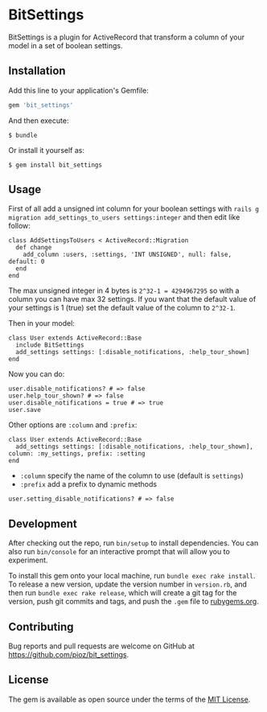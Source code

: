 # BitSettings

BitSettings is a plugin for ActiveRecord that transform a column of your model in a set of boolean settings.

## Installation

Add this line to your application's Gemfile:

```ruby
gem 'bit_settings'
```

And then execute:

    $ bundle

Or install it yourself as:

    $ gem install bit_settings

## Usage

First of all add a unsigned int column for your boolean settings with `rails g migration add_settings_to_users settings:integer` and then edit like follow:


```
class AddSettingsToUsers < ActiveRecord::Migration
  def change
    add_column :users, :settings, 'INT UNSIGNED', null: false, default: 0
  end
end
```
The max unsigned integer in 4 bytes is `2^32-1 = 4294967295` so with a column you can have max 32 settings.
If you want that the default value of your settings is 1 (true) set the default value of the column to `2^32-1`.

Then in your model:

```
class User extends ActiveRecord::Base
  include BitSettings
  add_settings settings: [:disable_notifications, :help_tour_shown]
end
```

Now you can do:

```
user.disable_notifications? # => false
user.help_tour_shown? # => false
user.disable_notifications = true # => true
user.save
```

Other options are `:column` and `:prefix`:

```
class User extends ActiveRecord::Base
  add_settings settings: [:disable_notifications, :help_tour_shown], column: :my_settings, prefix: :setting
end
```
* `:column` specify the name of the column to use (default is `settings`)
* `:prefix` add a prefix to dynamic methods

```
user.setting_disable_notifications? # => false
```

## Development

After checking out the repo, run `bin/setup` to install dependencies. You can also run `bin/console` for an interactive prompt that will allow you to experiment.

To install this gem onto your local machine, run `bundle exec rake install`. To release a new version, update the version number in `version.rb`, and then run `bundle exec rake release`, which will create a git tag for the version, push git commits and tags, and push the `.gem` file to [rubygems.org](https://rubygems.org).

## Contributing

Bug reports and pull requests are welcome on GitHub at https://github.com/pioz/bit_settings.


## License

The gem is available as open source under the terms of the [MIT License](http://opensource.org/licenses/MIT).
